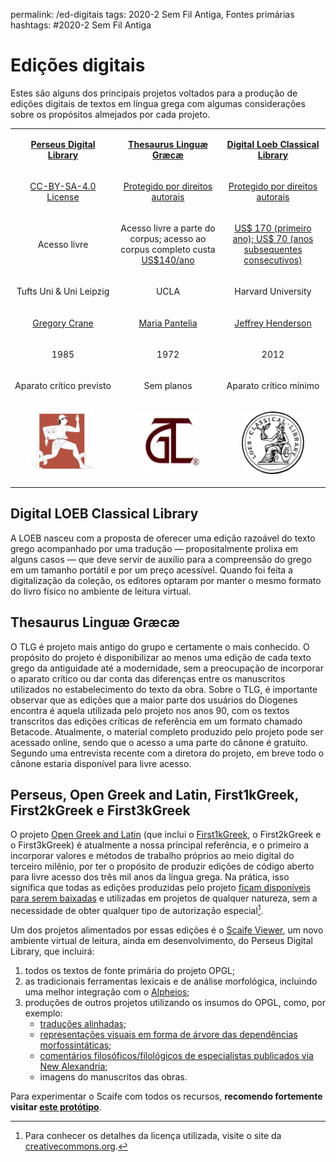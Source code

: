 permalink: /ed-digitais
tags: 2020-2 Sem Fil Antiga, Fontes primárias
hashtags: #2020-2 Sem Fil Antiga


# Edições digitais

Estes são alguns dos principais projetos voltados para a produção de edições digitais de textos em língua grega com algumas considerações sobre os propósitos almejados por cada projeto.

<table width="100%" cellspacing="0" cellpadding="0" style="width: 100%; border-collapse: collapse">
  <tbody>
    <tr>
      <td valign="middle" style="width: 33%">
        <p style="text-align: center;"><a href="https://scaife.perseus.org"><b>Perseus Digital Library</b></a></p>
      </td>
      <td valign="middle" style="width: 33%">
        <p style="text-align: center;"><a href="http://www.tlg.uci.edu"><b>Thesaurus Linguæ Græcæ</b></a></p>
      </td>
      <td valign="middle" style="width: 33%">
        <p style="text-align: center;"><a href="https://www.loebclassics.com"><b>Digital Loeb Classical Library</b></a></p>
      </td>
    </tr>
    <tr>
      <td valign="middle" style="width: 33%">
        <p style="text-align: center"><a href="https://creativecommons.org/licenses/by-sa/4.0/deed.pt_BR">CC-BY-SA-4.0 License</a></p>
      </td>
      <td valign="middle" style="width: 33%">
        <p style="text-align: center"><a href="http://stephanus.tlg.uci.edu/copyright.php">Protegido por direitos autorais</a></p>
      </td>
      <td valign="middle" style="width: 33%">
        <p style="text-align: center"><a href="https://www.loebclassics.com/page/terms">Protegido por direitos autorais</a></p>
      </td>
    </tr>
    <tr>
      <td valign="middle" style="width: 33%">
        <p style="text-align: center">Acesso livre</p>
      </td>
      <td valign="middle" style="width: 33%">
        <p style="text-align: center">Acesso livre a parte do corpus; acesso ao corpus completo custa <a href="https://stephanus.tlg.uci.edu/indivaccounts/signup">US$140/ano</a></p>
      </td>
      <td valign="middle" style="width: 33%">
        <p style="text-align: center"><a href="https://www.loebclassics.com/page/subscribe;jsessionid=14A54CCD4EC90636D4BDFC93FD7DAAF3#pageContent:~:text=at%20%24170%20for%20the%20first%20year%20and%20%2470%20for%20subsequent%20consecutive%20years">US$ 170 (primeiro ano); US$ 70 (anos subsequentes consecutivos)</a></p>
      </td>
    </tr>
    <tr>
      <td valign="middle" style="width: 33%">
        <p style="text-align: center">Tufts Uni &amp; Uni Leipzig</p>
      </td>
      <td valign="middle" style="width: 33%">
        <p style="text-align: center">UCLA</p>
      </td>
      <td valign="middle" style="width: 33%">
        <p style="text-align: center">Harvard University</p>
      </td>
    </tr>
    <tr>
      <td valign="middle" style="width: 33%">
        <p style="text-align: center"><a href="http://www.perseus.tufts.edu/hopper/about/who/gregoryCrane?redirect=true">Gregory Crane</a></p>
      </td>
      <td valign="middle" style="width: 33%">
        <p style="text-align: center"><a href="http://stephanus.tlg.uci.edu/team.php">Maria Pantelia</a></p>
      </td>
      <td valign="middle" style="width: 33%">
        <p style="text-align: center"><a href="https://www.hup.harvard.edu/features/loeb/editor.html">Jeffrey Henderson</a></p>
      </td>
    </tr>
    <tr>
      <td valign="middle" style="width: 33%">
        <p style="text-align: center">1985</p>
      </td>
      <td valign="middle" style="width: 33%">
        <p style="text-align: center">1972</p>
      </td>
      <td valign="middle" style="width: 33%">
        <p style="text-align: center">2012</p>
      </td>
    </tr>
    <tr>
      <td valign="middle" style="width: 33%">
        <p style="text-align: center">Aparato crítico previsto</p>
      </td>
      <td valign="middle" style="width: 33%">
        <p style="text-align:center;">Sem planos</p>
      </td>
      <td valign="middle" style="width: 33%">
        <p style="text-align: center">Aparato crítico mínimo</p>
      </td>
    </tr>
    <tr>
      <td valign="middle" style="width: 33%">
        <p style="text-align: center"><a href="https://scaife.perseus.org"><img src="./img/Proj-Perseus.png" width="100px" height="100px" style="border-width:0"></a></p>
      </td>
      <td valign="middle" style="width: 33%">
        <p style="text-align: center"><a href="http://www.tlg.uci.edu"><img src="./img/Proj-TLG.png" width="100px" height="100px" style="border-width:0"></a></p>
      </td>
      <td valign="middle" style="width: 33%">
        <p style="text-align: center"><a href="https://www.loebclassics.com"><img src="./img/Proj-LOEB.png" width="100px" height="100px" style="border-width:0"></a></p>
      </td>
    </tr>
  </tbody>
</table>


## Digital LOEB Classical Library

A LOEB nasceu com a proposta de oferecer uma edição razoável do texto grego acompanhado por uma tradução — propositalmente prolixa em alguns casos — que deve servir de auxílio para a compreensão do grego em um tamanho portátil e por um preço acessível. Quando foi feita a digitalização da coleção, os editores optaram por manter o mesmo formato do livro físico no ambiente de leitura virtual.

## Thesaurus Linguæ Græcæ

O TLG é projeto mais antigo do grupo e certamente o mais conhecido. O propósito do projeto é disponibilizar ao menos uma edição de cada texto grego da antiguidade até a modernidade, sem a preocupação de incorporar o aparato crítico ou dar conta das diferenças entre os manuscritos utilizados no estabelecimento do texto da obra. Sobre o TLG, é importante observar que as edições que a maior parte dos usuários do Diogenes encontra é aquela utilizada pelo projeto nos anos 90, com os textos transcritos das edições críticas de referência em um formato chamado Betacode. Atualmente, o material completo produzido pelo projeto pode ser acessado online, sendo que o acesso a uma parte do cânone é gratuito. Segundo uma entrevista recente com a diretora do projeto, em breve todo o cânone estaria disponível para livre acesso.

## Perseus, Open Greek and Latin, First1kGreek, First2kGreek e First3kGreek

O projeto [Open Greek and Latin](https://www.opengreekandlatin.org) (que inclui o [First1kGreek](https://opengreekandlatin.github.io/First1KGreek/), o First2kGreek e o First3kGreek) é atualmente a nossa principal referência, e o primeiro a incorporar valores e métodos de trabalho próprios ao meio digital do terceiro milênio, por ter o propósito de produzir edições de código aberto para livre acesso dos três mil anos da língua grega. Na prática, isso significa que todas as edições produzidas pelo projeto [ficam disponíveis para serem baixadas](https://github.com/OpenGreekAndLatin/First1KGreek) e utilizadas em projetos de qualquer natureza, sem a necessidade de obter qualquer tipo de autorização especial[^2].

Um dos projetos alimentados por essas edições é o [Scaife Viewer](https://scaife.perseus.org), um novo ambiente virtual de leitura, ainda em desenvolvimento, do Perseus Digital Library, que incluirá:

1. todos os textos de fonte primária do projeto OPGL;
2. as tradicionais ferramentas lexicais e de análise morfológica, incluindo uma melhor integração com o [Alpheios](https://alpheios.net);
3. produções de outros projetos utilizando os insumos do OPGL, como, por exemplo:
	- [traduções alinhadas](http://ugarit.ialigner.com);
	- [representações visuais em forma de árvore das dependências morfossintáticas](https://perseids-publications.github.io/gorman-trees/);
	- [comentários filosóficos/filológicos de especialistas publicados via New Alexandria](https://newalexandria.info);
	- imagens do manuscritos das obras.

Para experimentar o Scaife com todos os recursos, **recomendo fortemente visitar [este protótipo](https://sv-mini.scaife-viewer.org/)**.

[^2]: Para conhecer os detalhes da licença utilizada, visite o site da <a href="https://creativecommons.org/licenses/by-sa/4.0/deed.pt_BR">creativecommons.org</a>.

